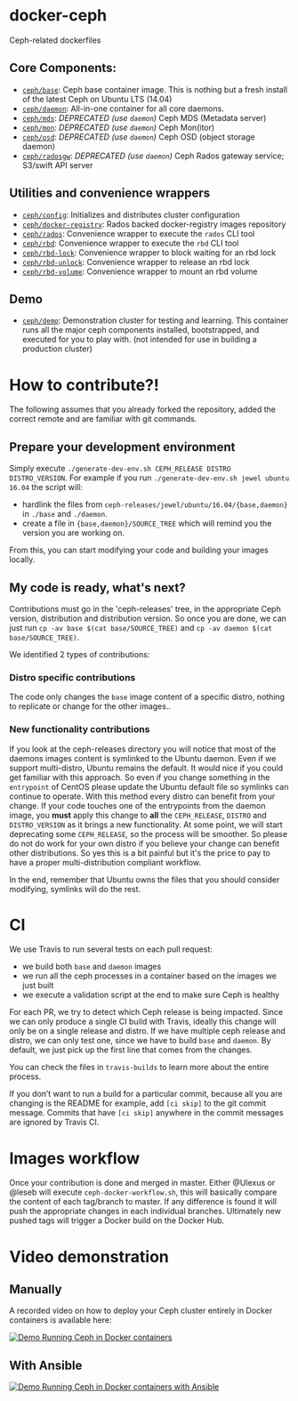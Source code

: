 docker-ceph
===========

Ceph-related dockerfiles

## Core Components:

* [`ceph/base`](base/):  Ceph base container image.  This is nothing but a fresh install of the latest Ceph on Ubuntu LTS (14.04)
* [`ceph/daemon`](daemon/): All-in-one container for all core daemons.
* [`ceph/mds`](mds/): _DEPRECATED (use `daemon`)_ Ceph MDS (Metadata server)
* [`ceph/mon`](mon/): _DEPRECATED (use `daemon`)_ Ceph Mon(itor)
* [`ceph/osd`](osd/): _DEPRECATED (use `daemon`)_ Ceph OSD (object storage daemon)
* [`ceph/radosgw`](radosgw/): _DEPRECATED (use `daemon`)_ Ceph Rados gateway service; S3/swift API server

## Utilities and convenience wrappers

* [`ceph/config`](config/): Initializes and distributes cluster configuration
* [`ceph/docker-registry`](docker-registry/): Rados backed docker-registry images repository
* [`ceph/rados`](rados/): Convenience wrapper to execute the `rados` CLI tool
* [`ceph/rbd`](rbd/): Convenience wrapper to execute the `rbd` CLI tool
* [`ceph/rbd-lock`](rbd-lock/): Convenience wrapper to block waiting for an rbd lock
* [`ceph/rbd-unlock`](rbd-unlock/): Convenience wrapper to release an rbd lock
* [`ceph/rbd-volume`](rbd-volume/): Convenience wrapper to mount an rbd volume

## Demo

* [`ceph/demo`](demo/): Demonstration cluster for testing and learning.  This container runs all the major ceph components installed, bootstrapped, and executed for you to play with.  (not intended for use in building a production cluster)

# How to contribute?!

The following assumes that you already forked the repository, added the correct remote and are familiar with git commands.

## Prepare your development environment

Simply execute `./generate-dev-env.sh CEPH_RELEASE DISTRO DISTRO_VERSION`.
For example if you run `./generate-dev-env.sh jewel ubuntu 16.04` the script will:

* hardlink the files from `ceph-releases/jewel/ubuntu/16.04/{base,daemon}` in `./base` and `./daemon`.
* create a file in `{base,daemon}/SOURCE_TREE` which will remind you the version you are working on.

From this, you can start modifying your code and building your images locally.

## My code is ready, what's next?

Contributions must go in the 'ceph-releases' tree, in the appropriate Ceph version, distribution and distribution version.
So once you are done, we can just run `cp -av base $(cat base/SOURCE_TREE)` and `cp -av daemon $(cat base/SOURCE_TREE)`.

We identified 2 types of contributions:

### Distro specific contributions

The code only changes the `base` image content of a specific distro, nothing to replicate or change for the other images..

### New functionality contributions

If you look at the ceph-releases directory you will notice that most of the daemons images content is symlinked to the Ubuntu daemon.
Even if we support multi-distro, Ubuntu remains the default.
It would nice if you could get familiar with this approach.
So even if you change something in the `entrypoint` of CentOS please update the Ubuntu default file so symlinks can continue to operate.
With this method every distro can benefit from your change.
If your code touches one of the entrypoints from the daemon image, you **must** apply this change to **all** the `CEPH_RELEASE`, `DISTRO` and `DISTRO_VERSION` as it brings a new functionality.
At some point, we will start deprecating some `CEPH_RELEASE`, so the process will be smoother.
So please do not do work for your own distro if you believe your change can benefit other distributions.
So yes this is a bit painful but it's the price to pay to have a proper multi-distribution compliant workflow.

In the end, remember that Ubuntu owns the files that you should consider modifying, symlinks will do the rest.

# CI

We use Travis to run several tests on each pull request:

* we build both `base` and `daemon` images
* we run all the ceph processes in a container based on the images we just built
* we execute a validation script at the end to make sure Ceph is healthy

For each PR, we try to detect which Ceph release is being impacted.
Since we can only produce a single CI build with Travis, ideally this change will only be on a single release and distro.
If we have multiple ceph release and distro, we can only test one, since we have to build `base` and `daemon`.
By default, we just pick up the first line that comes from the changes.

You can check the files in `travis-builds` to learn more about the entire process.

If you don’t want to run a build for a particular commit, because all you are changing is the README for example, add `[ci skip]` to the git commit message.
Commits that have `[ci skip]` anywhere in the commit messages are ignored by Travis CI.

# Images workflow

Once your contribution is done and merged in master. Either @Ulexus or @leseb will execute `ceph-docker-workflow.sh`, this will basically compare the content of each tag/branch to master.
If any difference is found it will push the appropriate changes in each individual branches.
Ultimately new pushed tags will trigger a Docker build on the Docker Hub.

# Video demonstration

## Manually

A recorded video on how to deploy your Ceph cluster entirely in Docker containers is available here:

[![Demo Running Ceph in Docker containers](http://img.youtube.com/vi/FUSTjTBA8f8/0.jpg)](http://youtu.be/FUSTjTBA8f8 "Demo Running Ceph in Docker containers")

## With Ansible

[![Demo Running Ceph in Docker containers with Ansible](http://img.youtube.com/vi/DQYZU1VsqXc/0.jpg)](http://youtu.be/DQYZU1VsqXc "Demo Running Ceph in Docker containers with Ansible")

